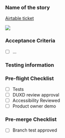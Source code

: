 ### Name of the story

[Airtable ticket](https://airtable.com/####)

![]('gif_link_here')

### Acceptance Criteria

- [ ] ...

### Testing information

<insert notes for testers that might be helpful>

### Pre-flight Checklist

- [ ] Tests
- [ ] DUXD review approval
- [ ] Accessibility Reviewed
- [ ] Product owner demo

### Pre-merge Checklist

- [ ] Branch test approved
